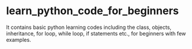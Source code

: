 # learn_python_code_for_beginners
It contains basic python learning codes including the class, objects, inheritance, for loop, while loop, if statements etc., for beginners with few examples.
